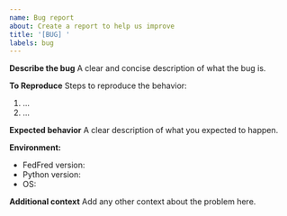 ```yaml
---
name: Bug report
about: Create a report to help us improve
title: '[BUG] '
labels: bug
---
```


**Describe the bug**
A clear and concise description of what the bug is.

**To Reproduce**
Steps to reproduce the behavior:

1. ...
2. ...

**Expected behavior**
A clear description of what you expected to happen.

**Environment:**

- FedFred version:
- Python version:
- OS:

**Additional context**
Add any other context about the problem here.
